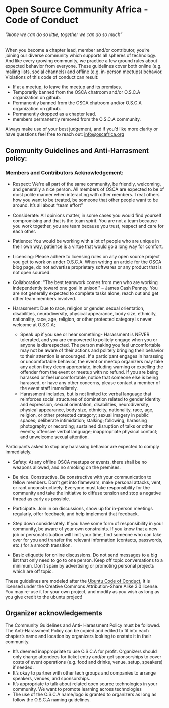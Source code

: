 # **Open Source Community Africa - Code of Conduct**

###### _“Alone we can do so little, together we can do so much”_

When you become a chapter lead, member and/or contributor, you’re joining our diverse community which supports all spheres of technology. And like every growing community, we practice a few ground rules about expected behavior from everyone. These guidelines cover both online (e.g. mailing lists, social channels) and offline (e.g. in-person meetups) behavior.
Violations of this code of conduct can result:
* If at a meetup, to leave the meetup and its premises.
* Temporarily banned from the OSCA chatroom and/or O.S.C.A organization on github.
* Permanently banned from the OSCA chatroom and/or O.S.C.A organization on github.
* Permanently dropped as a chapter lead.
* members permanently removed from the O.S.C.A community. 

Always make use of your best judgement, and if you’d like more clarity or have questions feel free to reach out: info@oscafrica.org



## Community Guidelines and Anti-Harrasment policy:

### Members and Contributors Acknowledgement: 
* Respect: We're all part of the same community, be friendly, welcoming, and generally a nice person. All members of OSCA are expected to be of most polite manner when interacting with other members. Treat others how you want to be treated, be someone that other people want to be around. It’s all about “team effort”

* Considerate: All opinions matter, in some cases you would find yourself compromising and that is the team spirit. You are not a team because you work together, you are team because you trust, respect and care for each other.

* Patience: You would be working with a lot of people who are unique in their own way, patience is a virtue that would go a long way for comfort.

* Licensing: Please adhere to licensing rules on any open source project you get to work on under O.S.C.A. When writing an article for the OSCA blog page, do not advertise proprietary softwares or any product that is not open sourced.

* Collaboration: "The best teamwork comes from men who are working independently toward one goal in unison." – James Cash Penney. You are not generally expected to complete tasks alone, reach out and get other team members involved.

* Harassment: Due to race, religion or gender, sexual orientation, disabilities, neurodiversity, physical appearance, body size, ethnicity, nationality, race, age, religion, or other protected category is never welcome at O.S.C.A;
	- Speak up if you see or hear something- Harassment is NEVER tolerated, and you are empowered to politely engage when you or anyone is disrespected. The person making you feel uncomfortable may not be aware of their actions and politely bringing their behavior to their attention is encouraged. If a participant engages in harassing or uncomfortable behavior, the event or meetup organizers may take any action they deem appropriate, including warning or expelling the offender from the event or meetup with no refund. If you are being harassed or feel uncomfortable, notice that someone else is being harassed, or have any other concerns, please contact a member of the event staff immediately.
	- Harassment includes, but is not limited to: verbal language that reinforces social structures of domination related to gender identity and expression, sexual orientation, disabilities, neurodiversity, physical appearance, body size, ethnicity, nationality, race, age, religion, or other protected category; sexual imagery in public spaces; deliberate intimidation; stalking; following; harassing photography or recording; sustained disruption of talks or other events; offensive verbal language; inappropriate physical contact; and unwelcome sexual attention. 

Participants asked to stop any harassing behavior are expected to comply immediately.

* Safety: At any offline OSCA meetups or events,  there shall be no weapons allowed, and no smoking on the premises.

* Be nice. Constructive. Be constructive with your communication to fellow members. Don't get into flamewars, make personal attacks, vent, or rant unconstructively. Everyone must take responsibility for the community and take the initiative to diffuse tension and stop a negative thread as early as possible.

* Participate. Join in on discussions, show up for in-person meetings regularly, offer feedback, and help implement that feedback.

* Step down considerately. If you have some form of responsibility in your community, be aware of your own constraints. If you know that a new job or personal situation will limit your time, find someone who can take over for you and transfer the relevant information (contacts, passwords, etc.) for a smooth transition.

* Basic etiquette for online discussions. Do not send messages to a big list that only need to go to one person. Keep off topic conversations to a minimum. Don’t spam by advertising or promoting personal projects which are off topic.

These guidelines are modeled after the [Ubuntu Code of Conduct](http://www.ubuntu.com/project/about-ubuntu/conduct), It is licensed under the Creative Commons Attribution-Share Alike 3.0 license. You may re-use it for your own project, and modify as you wish as long as you give credit to the ubuntu project!


## Organizer acknowledgements
The Community Guidelines and Anti- Harassment Policy must be followed. The Anti-Harassment Policy can be copied and edited to fit into each chapter’s name and location by organizers  looking to enstate  it in their community.

* It’s deemed inappropriate to use O.S.C.A for profit. Organizers should only charge attendees for ticket entry and/or get sponsorships to cover costs of event operations (e.g. food and drinks, venue, setup, speakers) if needed.
* It’s okay to partner with other tech groups and companies to arrange speakers, venues, and sponsorships.
* It’s appropriate to talk about related open source technologies in your community. We want to promote learning across technologies 
* The use of the O.S.C.A name/logo is granted to organizers as long as follow the O.S.C.A naming guidelines.
